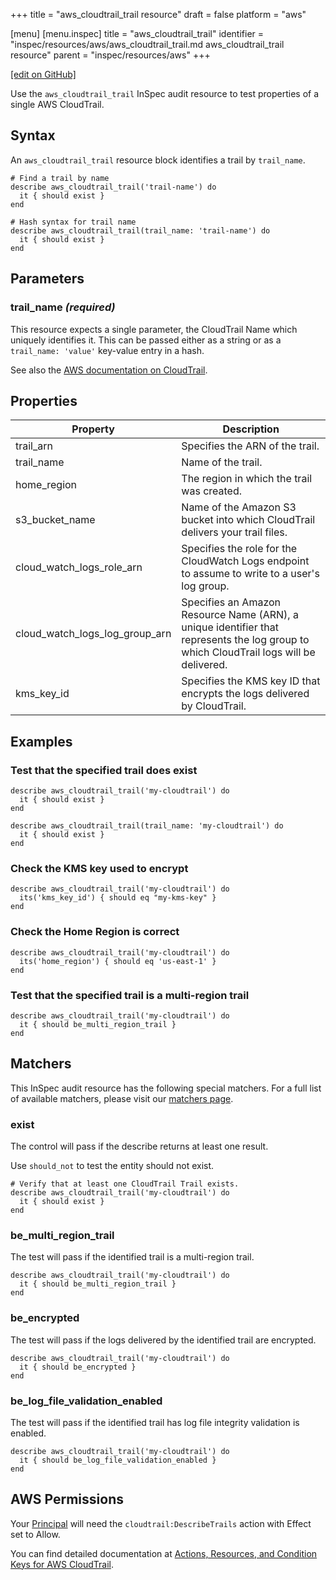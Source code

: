 +++
title = "aws_cloudtrail_trail resource"
draft = false
platform = "aws"

[menu]
  [menu.inspec]
    title = "aws_cloudtrail_trail"
    identifier = "inspec/resources/aws/aws_cloudtrail_trail.md aws_cloudtrail_trail resource"
    parent = "inspec/resources/aws"
+++

[\[edit on GitHub\]](https://github.com/inspec/inspec/blob/master/docs-chef-io/content/inspec/resources/aws_cloudtrail_trail.md)

Use the `aws_cloudtrail_trail` InSpec audit resource to test properties of a single AWS CloudTrail.

## Syntax

An `aws_cloudtrail_trail` resource block identifies a trail by `trail_name`.

    # Find a trail by name
    describe aws_cloudtrail_trail('trail-name') do
      it { should exist }
    end

    # Hash syntax for trail name
    describe aws_cloudtrail_trail(trail_name: 'trail-name') do
      it { should exist }
    end

## Parameters

### trail_name _(required)_

This resource expects a single parameter, the CloudTrail Name which uniquely identifies it.
This can be passed either as a string or as a `trail_name: 'value'` key-value entry in a hash.

See also the [AWS documentation on CloudTrail](https://docs.aws.amazon.com/cloudtrail/index.html#lang/en_us).

## Properties

|Property                            | Description|
| ---                                | --- |
|trail\_arn                          | Specifies the ARN of the trail. |
|trail\_name                         | Name of the trail. |
|home\_region                        | The region in which the trail was created.  |
|s3\_bucket\_name                    | Name of the Amazon S3 bucket into which CloudTrail delivers your trail files. |
|cloud\_watch\_logs\_role\_arn       | Specifies the role for the CloudWatch Logs endpoint to assume to write to a user's log group. |
|cloud\_watch\_logs\_log\_group\_arn | Specifies an Amazon Resource Name (ARN), a unique identifier that represents the log group to which CloudTrail logs will be delivered. |
|kms\_key\_id                        | Specifies the KMS key ID that encrypts the logs delivered by CloudTrail.  |

## Examples

### Test that the specified trail does exist

    describe aws_cloudtrail_trail('my-cloudtrail') do
      it { should exist }
    end

    describe aws_cloudtrail_trail(trail_name: 'my-cloudtrail') do
      it { should exist }
    end

### Check the KMS key used to encrypt

    describe aws_cloudtrail_trail('my-cloudtrail') do
      its('kms_key_id') { should eq "my-kms-key" }
    end

### Check the Home Region is correct

    describe aws_cloudtrail_trail('my-cloudtrail') do
      its('home_region') { should eq 'us-east-1' }
    end

### Test that the specified trail is a multi-region trail

    describe aws_cloudtrail_trail('my-cloudtrail') do
      it { should be_multi_region_trail }
    end

## Matchers

This InSpec audit resource has the following special matchers. For a full list of available matchers, please visit our [matchers page](/inspec/matchers/).

### exist

The control will pass if the describe returns at least one result.

Use `should_not` to test the entity should not exist.

    # Verify that at least one CloudTrail Trail exists.
    describe aws_cloudtrail_trail('my-cloudtrail') do
      it { should exist }
    end

### be_multi_region_trail

The test will pass if the identified trail is a multi-region trail.

    describe aws_cloudtrail_trail('my-cloudtrail') do
      it { should be_multi_region_trail }
    end

### be_encrypted

The test will pass if the logs delivered by the identified trail are encrypted.

    describe aws_cloudtrail_trail('my-cloudtrail') do
      it { should be_encrypted }
    end

### be_log_file_validation_enabled

The test will pass if the identified trail has log file integrity validation is enabled.

    describe aws_cloudtrail_trail('my-cloudtrail') do
      it { should be_log_file_validation_enabled }
    end

## AWS Permissions

Your [Principal](https://docs.aws.amazon.com/IAM/latest/UserGuide/intro-structure.html#intro-structure-principal) will need the `cloudtrail:DescribeTrails` action with Effect set to Allow.

You can find detailed documentation at [Actions, Resources, and Condition Keys for AWS CloudTrail](https://docs.aws.amazon.com/IAM/latest/UserGuide/list_awscloudtrail.html).
